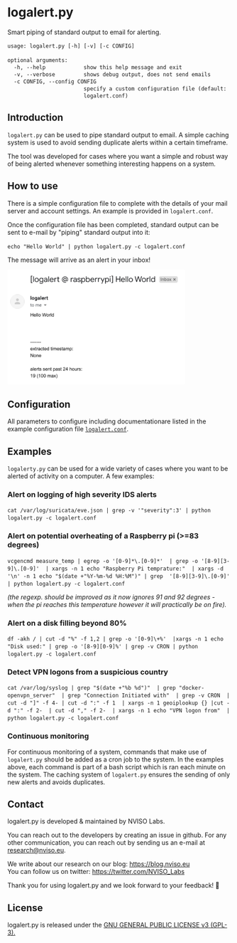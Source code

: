 # logalert.py

Smart piping of standard output to email for alerting.

```
usage: logalert.py [-h] [-v] [-c CONFIG]

optional arguments:
  -h, --help            show this help message and exit
  -v, --verbose         shows debug output, does not send emails
  -c CONFIG, --config CONFIG
                        specify a custom configuration file (default:
                        logalert.conf)
```
## Introduction
``logalert.py`` can be used to pipe standard output to email.
A simple caching system is used to avoid sending duplicate
alerts within a certain timeframe.

The tool was developed for cases where you want a simple and 
robust way of being alerted whenever something interesting
happens on a system.

## How to use

There is a simple configuration file to complete with the details
of your mail server and account settings. An example is provided
in ``logalert.conf``.

Once the configuration file has been completed, standard output
can be sent to e-mail by "piping" standard output into it:

``echo "Hello World" | python logalert.py -c logalert.conf``

The message will arrive as an alert in your inbox!

<img src="screenshots/Hello_World.png" width="400">


## Configuration

All parameters to configure including documentationare listed
in the example configuration file [``logalert.conf``](logalert.conf).  


## Examples

``logalerty.py`` can be used for a wide variety of cases where you
want to be alerted of activity on a computer. A few examples:

### Alert on logging of high severity IDS alerts
``cat /var/log/suricata/eve.json | grep -v '"severity":3' | python logalert.py -c logalert.conf``

### Alert on potential overheating of a Raspberry pi (>=83 degrees)
``vcgencmd measure_temp | egrep -o '[0-9]*\.[0-9]*' 
| grep -o '[8-9][3-9]\.[0-9]' 
| xargs -n 1 echo "Raspberry Pi temprature:" 
| xargs -d '\n' -n 1 echo "$(date +"%Y-%m-%d %H:%M")"
| grep  '[8-9][3-9]\.[0-9]' 
| python logalert.py -c logalert.conf``

<em>(the regexp. should be improved as it now ignores 91 and 92 degrees - when the pi
reaches this temperature however it will practically be on fire).</em>

### Alert on a disk filling beyond 80%
``df -akh / | cut -d "%" -f 1,2 | grep -o '[0-9]\+%' 
|xargs -n 1 echo "Disk used:" | grep -o '[8-9][0-9]%'
| grep -v CRON | python logalert.py -c logalert.conf``

### Detect VPN logons from a suspicious country
``cat /var/log/syslog | grep "$(date +"%b %d")" 
| grep "docker-openvpn_server" 
| grep "Connection Initiated with" 
| grep -v CRON 
| cut -d "]" -f 4- | cut -d ":" -f 1 
| xargs -n 1 geoiplookup {} |cut -d ":" -f 2- 
| cut -d "," -f 2-  | xargs -n 1 echo "VPN logon from" 
| python logalert.py -c logalert.conf
``

### Continuous monitoring
For continuous monitoring of a system, commands that make 
use of ``logalert.py`` should be added as a cron job to the system.
In the examples above, each command is part of a bash script which is
ran each minute on the system. The caching system of ``logalert.py``
ensures the sending of only new alerts and avoids duplicates.

## Contact
logalert.py is developed & maintained by NVISO Labs.

You can reach out to the developers by creating an issue in github.
For any other communication, you can reach out by sending us an e-mail 
at [research@nviso.eu](mailto:research@nviso.eu).

We write about our research on our blog: https://blog.nviso.eu  
You can follow us on twitter: https://twitter.com/NVISO_Labs

Thank you for using logalert.py and we look forward to your feedback! 🐀

## License
logalert.py is released under the [GNU GENERAL PUBLIC LICENSE v3 (GPL-3).](https://tldrlegal.com/license/gnu-general-public-license-v3-(gpl-3))
